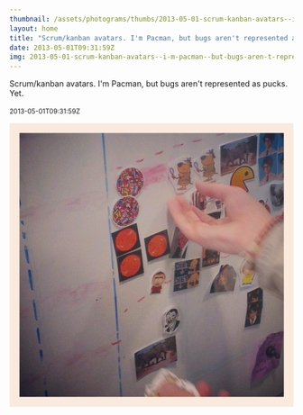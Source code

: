 ```yaml
---
thumbnail: /assets/photograms/thumbs/2013-05-01-scrum-kanban-avatars--i-m-pacman--but-bugs-aren-t-represented-as-pucks--yet-.jpg
layout: home
title: "Scrum/kanban avatars. I'm Pacman, but bugs aren't represented as pucks. Yet."
date: 2013-05-01T09:31:59Z
img: 2013-05-01-scrum-kanban-avatars--i-m-pacman--but-bugs-aren-t-represented-as-pucks--yet-.jpg
---
```


Scrum/kanban avatars. I'm Pacman, but bugs aren't represented as pucks. Yet.

<small>2013-05-01T09:31:59Z</small>

![Scrum/kanban avatars. I'm Pacman, but bugs aren't represented as pucks. Yet.](2013-05-01-scrum-kanban-avatars--i-m-pacman--but-bugs-aren-t-represented-as-pucks--yet-.jpg)
